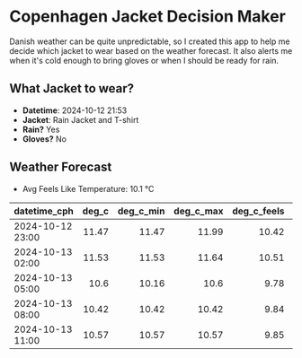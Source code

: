 
# Copenhagen Jacket Decision Maker

Danish weather can be quite unpredictable, so I created this app to help me decide which jacket to wear based on the weather forecast. 
It also alerts me when it's cold enough to bring gloves or when I should be ready for rain.

## What Jacket to wear?

- **Datetime**: 2024-10-12 21:53
- **Jacket**: Rain Jacket and T-shirt
- **Rain?** Yes
- **Gloves?** No

## Weather Forecast
- Avg Feels Like Temperature: 10.1 °C

| datetime_cph     |   deg_c |   deg_c_min |   deg_c_max |   deg_c_feels | weather   | wind   | rain   |
|:-----------------|--------:|------------:|------------:|--------------:|:----------|:-------|:-------|
| 2024-10-12 23:00 |   11.47 |       11.47 |       11.99 |         10.42 | Clouds    | High   | None   |
| 2024-10-13 02:00 |   11.53 |       11.53 |       11.64 |         10.51 | Clouds    | High   | None   |
| 2024-10-13 05:00 |   10.6  |       10.16 |       10.6  |          9.78 | Rain      | Medium | Low    |
| 2024-10-13 08:00 |   10.42 |       10.42 |       10.42 |          9.84 | Rain      | Medium | Medium |
| 2024-10-13 11:00 |   10.57 |       10.57 |       10.57 |          9.85 | Rain      | Low    | Low    |
        